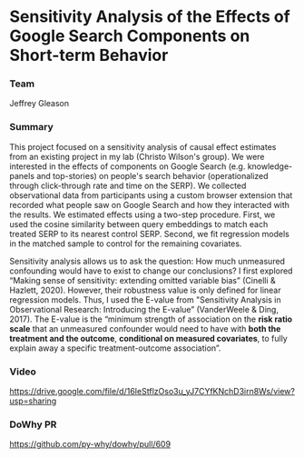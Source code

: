 # Sensitivity Analysis of the Effects of Google Search Components on Short-term Behavior

### Team 
Jeffrey Gleason

### Summary
This project focused on a sensitivity analysis of causal effect estimates from an existing project in my lab (Christo Wilson's group). We were interested in the effects of components on Google Search (e.g. knowledge-panels and top-stories) on people's search behavior (operationalized through click-through rate and time on the SERP). We collected observational data from participants using a custom browser extension that recorded what people saw on Google Search and how they interacted with the results. We estimated effects using a two-step procedure. First, we used the cosine similarity between query embeddings to match each treated SERP to its nearest control SERP. Second, we fit regression models in the matched sample to control for the remaining covariates.  

Sensitivity analysis allows us to ask the question: How much unmeasured confounding would have to exist to change our conclusions? I first explored “Making sense of sensitivity: extending omitted variable bias” (Cinelli & Hazlett, 2020). However, their robustness value is only defined for linear regression models. Thus, I used the E-value from "Sensitivity Analysis in Observational Research: Introducing the E-value” (VanderWeele & Ding, 2017). The E-value is the “minimum strength of association on the **risk ratio scale** that an unmeasured confounder would need to have with **both the treatment and the outcome**, **conditional on measured covariates**, to fully explain away a specific treatment-outcome association”. 

### Video
https://drive.google.com/file/d/16IeStflzOso3u_yJ7CYfKNchD3irn8Ws/view?usp=sharing

### DoWhy PR 
https://github.com/py-why/dowhy/pull/609